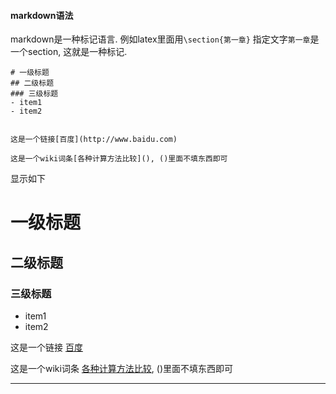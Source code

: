 
#### markdown语法

markdown是一种标记语言.
例如latex里面用`\section{第一章}` 指定文字`第一章`是一个section, 这就是一种标记.

```
# 一级标题
## 二级标题
### 三级标题
- item1
- item2


这是一个链接[百度](http://www.baidu.com)

这是一个wiki词条[各种计算方法比较](), ()里面不填东西即可

```
显示如下



# 一级标题
## 二级标题
### 三级标题
- item1
- item2

这是一个链接 [百度](http://www.baidu.com)

这是一个wiki词条 [各种计算方法比较](), ()里面不填东西即可

----